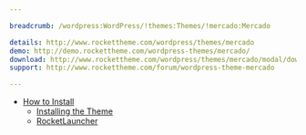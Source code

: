 ```yaml
---

breadcrumb: /wordpress:WordPress/!themes:Themes/!mercado:Mercado

details: http://www.rockettheme.com/wordpress/themes/mercado
demo: http://demo.rockettheme.com/wordpress-themes/mercado/
download: http://www.rockettheme.com/wordpress/themes/mercado/modal/downloads
support: http://www.rockettheme.com/forum/wordpress-theme-mercado

---
```


* [How to Install](../../start/themes.md#how-to-install)
    * [Installing the Theme](../../start/themes.md#installing-the-theme)
    * [RocketLauncher](../../start/rocketlauncher.md)
